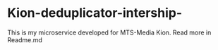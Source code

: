 # Kion-deduplicator-intership-
This is my microservice developed for MTS-Media Kion. Read more in Readme.md
